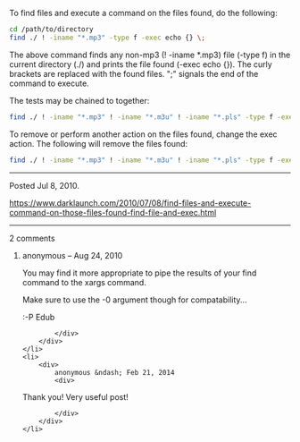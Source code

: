 To find files and execute a command on the files found, do the following:

```bash
cd /path/to/directory
find ./ ! -iname "*.mp3" -type f -exec echo {} \;
```

The above command finds any non-mp3 (! -iname *.mp3) file (-type f) in the current directory (./) and prints the file found (-exec echo {}). The curly brackets are replaced with the found files. "\;" signals the end of the command to execute.

The tests may be chained to together:
```bash
find ./ ! -iname "*.mp3" ! -iname "*.m3u" ! -iname "*.pls" -type f -exec echo {} \;
```

To remove or perform another action on the files found, change the exec action. The following will remove the files found:
```bash
find ./ ! -iname "*.mp3" ! -iname "*.m3u" ! -iname "*.pls" -type f -exec rm {} \;
```

---

Posted Jul 8, 2010.

https://www.darklaunch.com/2010/07/08/find-files-and-execute-command-on-those-files-found-find-file-and-exec.html

---

2 comments

<ol>
    <li>
        <div>
            anonymous &ndash; Aug 24, 2010
            <div>

You may find it more appropriate to pipe the results of your find command to the xargs command.

Make sure to use the -0 argument though for compatability...

:-P Edub

            </div>
        </div>
    </li>
    <li>
        <div>
            anonymous &ndash; Feb 21, 2014
            <div>

Thank you! Very useful post!

            </div>
        </div>
    </li>
</ol>
